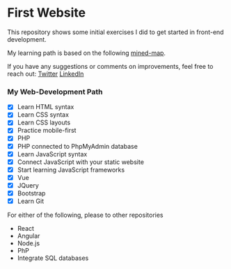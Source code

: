 # First Website

This repository shows some initial exercises I did to get started in front-end development.

My learning path is based on the following [mined-map](https://coggle.it/diagram/WMMEvSoNyAABBX2w/t/web-development-in-2018/b97ca171d59ba2ab3b7ea8da244a8ed3a154ffa067568635fe2676068a1d44d0).

If you have any suggestions or comments on improvements, feel free to reach out:
[Twitter](https://twitter.com/urlichsanais)
[LinkedIn](https://www.linkedin.com/in/urlichsanais/)


### My Web-Development Path

- [x] Learn HTML syntax
- [x] Learn CSS syntax
- [x] Learn CSS layouts
- [x] Practice mobile-first
- [x] PHP
- [x] PHP connected to PhpMyAdmin database
- [x] Learn JavaScript syntax
- [x] Connect JavaScript with your static website
- [x] Start learning JavaScript frameworks
- [x] Vue
- [x] JQuery
- [x] Bootstrap
- [x] Learn Git

For either of the following, please to other repositories
- React
- Angular
- Node.js
- PhP
- Integrate SQL databases
